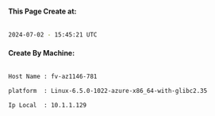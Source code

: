 
   
#### This Page Create at:

```bash

2024-07-02 - 15:45:21 UTC

```

#### Create By Machine:

```bash

Host Name : fv-az1146-781

platform  : Linux-6.5.0-1022-azure-x86_64-with-glibc2.35

Ip Local  : 10.1.1.129

```

